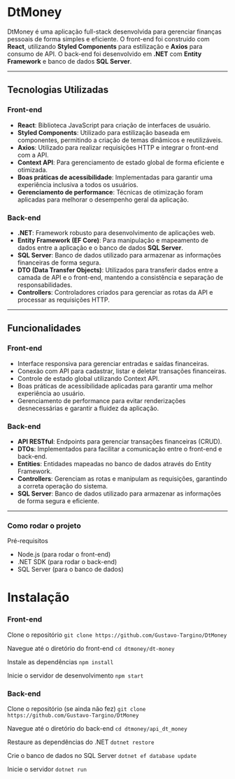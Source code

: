 # DtMoney

DtMoney é uma aplicação full-stack desenvolvida para gerenciar finanças pessoais de forma simples e eficiente. O front-end foi construído com **React**, utilizando **Styled Components** para estilização e **Axios** para consumo de API. O back-end foi desenvolvido em **.NET** com **Entity Framework** e banco de dados **SQL Server**.

---

## Tecnologias Utilizadas

### Front-end
- **React**: Biblioteca JavaScript para criação de interfaces de usuário.
- **Styled Components**: Utilizado para estilização baseada em componentes, permitindo a criação de temas dinâmicos e reutilizáveis.
- **Axios**: Utilizado para realizar requisições HTTP e integrar o front-end com a API.
- **Context API**: Para gerenciamento de estado global de forma eficiente e otimizada.
- **Boas práticas de acessibilidade**: Implementadas para garantir uma experiência inclusiva a todos os usuários.
- **Gerenciamento de performance**: Técnicas de otimização foram aplicadas para melhorar o desempenho geral da aplicação.

### Back-end
- **.NET**: Framework robusto para desenvolvimento de aplicações web.
- **Entity Framework (EF Core)**: Para manipulação e mapeamento de dados entre a aplicação e o banco de dados **SQL Server**.
- **SQL Server**: Banco de dados utilizado para armazenar as informações financeiras de forma segura.
- **DTO (Data Transfer Objects)**: Utilizados para transferir dados entre a camada de API e o front-end, mantendo a consistência e separação de responsabilidades.
- **Controllers**: Controladores criados para gerenciar as rotas da API e processar as requisições HTTP.

---

## Funcionalidades

### Front-end
- Interface responsiva para gerenciar entradas e saídas financeiras.
- Conexão com API para cadastrar, listar e deletar transações financeiras.
- Controle de estado global utilizando Context API.
- Boas práticas de acessibilidade aplicadas para garantir uma melhor experiência ao usuário.
- Gerenciamento de performance para evitar renderizações desnecessárias e garantir a fluidez da aplicação.

### Back-end
- **API RESTful**: Endpoints para gerenciar transações financeiras (CRUD).
- **DTOs**: Implementados para facilitar a comunicação entre o front-end e back-end.
- **Entities**: Entidades mapeadas no banco de dados através do Entity Framework.
- **Controllers**: Gerenciam as rotas e manipulam as requisições, garantindo a correta operação do sistema.
- **SQL Server**: Banco de dados utilizado para armazenar as informações de forma segura e eficiente.

---
### Como rodar o projeto
Pré-requisitos
- Node.js (para rodar o front-end)
- .NET SDK (para rodar o back-end)
- SQL Server (para o banco de dados)

# Instalação
### Front-end

Clone o repositório
`git clone https://github.com/Gustavo-Targino/DtMoney`

 Navegue até o diretório do front-end
`cd dtmoney/dt-money`

 Instale as dependências
`npm install`

Inicie o servidor de desenvolvimento
`npm start`

### Back-end

Clone o repositório (se ainda não fez)
`git clone https://github.com/Gustavo-Targino/DtMoney`

Navegue até o diretório do back-end
`cd dtmoney/api_dt_money`

Restaure as dependências do .NET
`dotnet restore`

Crie o banco de dados no SQL Server
`dotnet ef database update`

Inicie o servidor
`dotnet run`